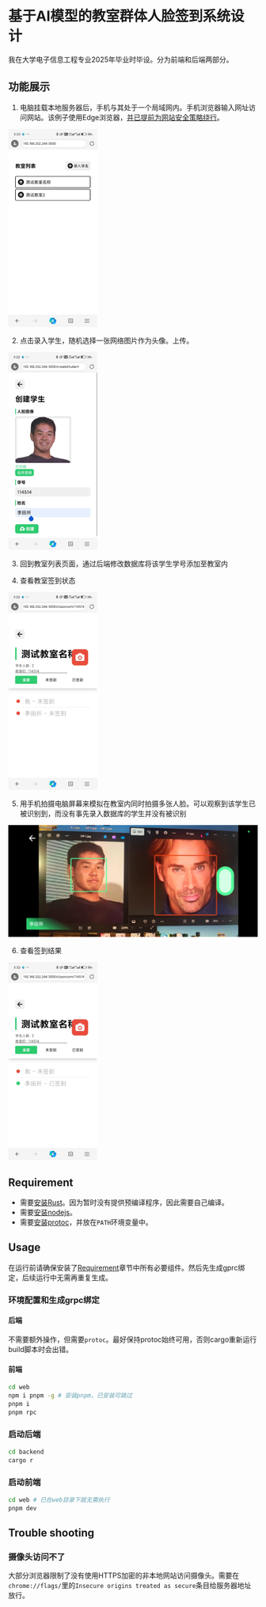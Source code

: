 # 基于AI模型的教室群体人脸签到系统设计

我在大学电子信息工程专业2025年毕业时毕设。分为前端和后端两部分。

## 功能展示

1. 电脑挂载本地服务器后，手机与其处于一个局域网内。手机浏览器输入网址访问网站。该例子使用Edge浏览器，[并已提前为网站安全策略绕行](#trouble-shooting)。
 <img height=400 src="images/classroom_page.jpg" />

2. 点击录入学生，随机选择一张网络图片作为头像。上传。
 <img height=400 src="images/create_student.jpg">

3. 回到教室列表页面，通过后端修改数据库将该学生学号添加至教室内

4. 查看教室签到状态
 <img height=400 src="images/sign_in.jpg">

5. 用手机拍摄电脑屏幕来模拟在教室内同时拍摄多张人脸。可以观察到该学生已被识别到，而没有事先录入数据库的学生并没有被识别
 <img src="images/capture.jpg">

6. 查看签到结果
 <img height=400 src="images/result.jpg">

## Requirement

- 需要[安装Rust](https://www.rust-lang.org/tools/install)。因为暂时没有提供预编译程序，因此需要自己编译。
- 需要[安装nodejs](https://nodejs.org/)。
- 需要[安装protoc](https://github.com/protocolbuffers/protobuf/release)，并放在`PATH`环境变量中。

## Usage

在运行前请确保安装了[Requirement](#requirement)章节中所有必要组件。然后先生成gprc绑定，后续运行中无需再重复生成。

### 环境配置和生成grpc绑定

#### 后端

不需要额外操作，但需要`protoc`。最好保持protoc始终可用，否则cargo重新运行build脚本时会出错。

#### 前端

```sh
cd web
npm i pnpm -g # 安装pnpm，已安装可跳过
pnpm i
pnpm rpc
```

### 启动后端

```sh
cd backend
cargo r
```

### 启动前端

```sh
cd web # 已在web目录下就无需执行
pnpm dev
```

## Trouble shooting

### 摄像头访问不了

大部分浏览器限制了没有使用HTTPS加密的非本地网站访问摄像头。需要在`chrome://flags/`里的`Insecure origins treated as secure`条目给服务器地址放行。
